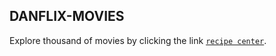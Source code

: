 ## DANFLIX-MOVIES

Explore thousand of movies by clicking the link [`recipe center`](https://danflix-movie.vercel.app/).

